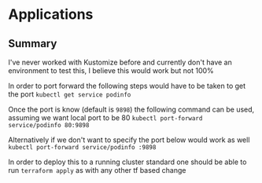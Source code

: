 # Applications

## Summary

I've never worked with Kustomize before and currently don't have an environment to test this, I believe this would work but not 100%

In order to port forward the following steps would have to be taken to get the port 
`kubectl get service podinfo`

Once the port is know (default is `9898`) the following command can be used, assuming we want local port to be 80
`kubectl port-forward service/podinfo 80:9898`

Alternatively if we don't want to specify the port below would work as well
`kubectl port-forward service/podinfo :9898`

In order to deploy this to a running cluster standard one should be able to run `terraform apply` as with any other tf based change